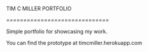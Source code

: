 TIM C MILLER PORTFOLIO

==============================

Simple portfolio for showcasing my work.

You can find the prototype at timcmiller.herokuapp.com
